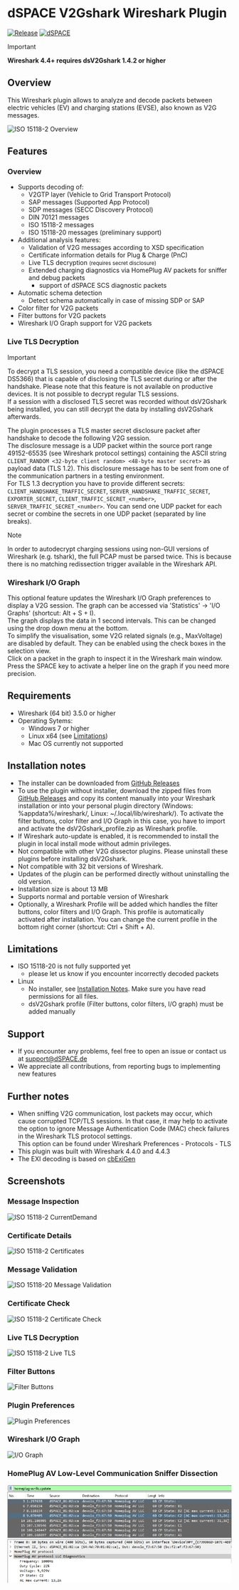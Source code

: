 # dSPACE V2Gshark Wireshark Plugin
[![Release](https://img.shields.io/github/v/release/dspace-group/dsV2Gshark?label=release)](https://github.com/dspace-group/dsV2Gshark/releases)
[![dSPACE](https://img.shields.io/badge/-OpenSource%20powered%20by%20dSPACE-blue)](https://www.dspace.com/)

> [!IMPORTANT]
**Wireshark 4.4+ requires dsV2Gshark 1.4.2 or higher**

## Overview
This Wireshark plugin allows to analyze and decode packets between electric vehicles (EV) and charging stations (EVSE), also known as V2G messages.  

![ISO 15118-2 Overview](Images/WS_ISO15118_2_Overview.png)

## Features

### Overview
- Supports decoding of:
    - V2GTP layer (Vehicle to Grid Transport Protocol)
    - SAP messages (Supported App Protocol)
    - SDP messages (SECC Discovery Protocol)
    - DIN 70121  messages
    - ISO 15118-2 messages
    - ISO 15118-20 messages (preliminary support)
- Additional analysis features:
    - Validation of V2G messages according to XSD specification
    - Certificate information details for Plug & Charge (PnC)
    - Live TLS decryption <small>(requires secret disclosure)</small>
    - Extended charging diagnostics via HomePlug AV packets for sniffer and debug packets
        - support of dSPACE SCS diagnostic packets
- Automatic schema detection
    - Detect schema automatically in case of missing SDP or SAP
- Color filter for V2G packets
- Filter buttons for V2G packets
- Wireshark I/O Graph support for V2G packets

### Live TLS Decryption
> [!IMPORTANT]
To decrypt a TLS session, you need a compatible device (like the dSPACE DS5366) that is capable of disclosing the TLS secret during or after the handshake. Please note that this feature is not available on productive devices. It is not possible to decrypt regular TLS sessions.  
If a session with a disclosed TLS secret was recorded without dsV2Gshark being installed, you can still decrypt the data by installing dsV2Gshark afterwards.

The plugin processes a TLS master secret disclosure packet after handshake to decode the following V2G session.  
The disclosure message is a UDP packet within the source port range 49152-65535 (see Wireshark protocol settings) containing the ASCII string `CLIENT_RANDOM <32-byte client random> <48-byte master secret>` as payload data (TLS 1.2). This disclosure message has to be sent from one of the communication partners in a testing environment.  
For TLS 1.3 decryption you have to provide different secrets: `CLIENT_HANDSHAKE_TRAFFIC_SECRET`, `SERVER_HANDSHAKE_TRAFFIC_SECRET`, `EXPORTER_SECRET`, `CLIENT_TRAFFIC_SECRET_<number>`, `SERVER_TRAFFIC_SECRET_<number>`. You can send one UDP packet for each secret or combine the secrets in one UDP packet (separated by line breaks).  
> [!NOTE]
In order to autodecrypt charging sessions using non-GUI versions of Wireshark (e.g. tshark), the full PCAP must be parsed twice. This is because there is no matching redissection trigger available in the Wireshark API.

### Wireshark I/O Graph
This optional feature updates the Wireshark I/O Graph preferences to display a V2G session. The graph can be accessed via 'Statistics' -> 'I/O Graphs' (shortcut: Alt + S + I).  
The graph displays the data in 1 second intervals. This can be changed using the drop down menu at the bottom.  
To simplify the visualisation, some V2G related signals (e.g., MaxVoltage) are disabled by default. They can be enabled using the check boxes in the selection view.  
Click on a packet in the graph to inspect it in the Wireshark main window. Press the SPACE key to activate a helper line on the graph if you need more precision.

## Requirements
- Wireshark (64 bit) 3.5.0 or higher
- Operating Sytems:
    - Windows 7 or higher
    - Linux x64 (see [Limitations](#limitations))
    - Mac OS currently not supported

## Installation notes
- The installer can be downloaded from [GitHub Releases](https://github.com/dspace-group/dsV2Gshark/releases/latest)
- To use the plugin without installer, download the zipped files from [GitHub Releases](https://github.com/dspace-group/dsV2Gshark/releases/latest) and copy its content manually into your Wireshark installation or into your personal plugin directory (Windows: %appdata%/wireshark/, Linux: ~/.local/lib/wireshark/). To activate the filter buttons, color filter and I/O Graph in this case, you have to import and activate the dsV2Gshark_profile.zip as Wireshark profile.
- If Wireshark auto-update is enabled, it is recommended to install the plugin in local install mode without admin privileges.
- Not compatible with other V2G dissector plugins. Please uninstall these plugins before installing dsV2Gshark.
- Not compatible with 32 bit versions of Wireshark.
- Updates of the plugin can be performed directly without uninstalling the old version.
- Installation size is about 13 MB
- Supports normal and portable version of Wireshark
- Optionally, a Wireshark Profile will be added which handles the filter buttons, color filters and I/O Graph. This profile is automatically activated after installation. You can change the current profile in the bottom right corner (shortcut: Ctrl + Shift + A).


## Limitations
- ISO 15118-20 is not fully supported yet
    - please let us know if you encounter incorrectly decoded packets
- Linux
    - No installer, see [Installation Notes](#installation-notes). Make sure you have read permissions for all files.
    - dsV2Gshark profile (Filter buttons, color filters, I/O graph) must be added manually

## Support
- If you encounter any problems, feel free to open an issue or contact us at support@dSPACE.de
- We appreciate all contributions, from reporting bugs to implementing new features

## Further notes
- When sniffing V2G communication, lost packets may occur, which cause corrupted TCP/TLS sessions. In that case, it may help to activate the option to ignore Message Authentication Code (MAC) check failures in the Wireshark TLS protocol settings.  
    This option can be found under Wireshark Preferences - Protocols - TLS
- This plugin was built with Wireshark 4.4.0 and 4.4.3
- The EXI decoding is based on [cbExiGen](https://github.com/EVerest/cbexigen)


## Screenshots
### Message Inspection
![ISO 15118-2 CurrentDemand](Images/WS_ISO15118_2_CurrentDemand.png)
### Certificate Details
![ISO 15118-2 Certificates](Images/WS_ISO15118_2_Certificate.png)
### Message Validation
![ISO 15118-20 Message Validation](Images/WS_ISO15118_20_MsgValidation.png)
### Certificate Check
![ISO 15118-2 Certificate Check](Images/WS_ISO15118_2_Cert_Error.png)
### Live TLS Decryption
![ISO 15118-2 Live TLS](Images/WS_ISO15118_2_LiveTLS.png)
### Filter Buttons
![Filter Buttons](Images/WS_FilterButtons.png)
### Plugin Preferences
![Plugin Preferences](Images/WS_Preferences.png)
### Wireshark I/O Graph
![I/O Graph](Images/IO_Graph.png)
### HomePlug AV Low-Level Communication Sniffer Dissection
![I/O Graph](Images/HPAV_LLC_AC.png)
